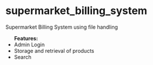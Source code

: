 # supermarket_billing_system

Supermarket Billing System using file handling<br>
<ul><strong>Features:</strong>
<li>Admin Login</li>
<li>Storage and retrieval of products</li>
<li>Search</li>
</ul>
